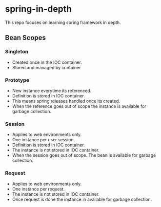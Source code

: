 # spring-in-depth
This repo focuses on learning spring framework in depth.

## Bean Scopes
### Singleton 
- Created once in the IOC container.
- Stored and managed by container

### Prototype
- New instance everytime its referenced.
- Definition is stored in IOC container.
- This means spring releases handled once its created. 
- When the reference goes out of scope the instance is available for garbage collection.

### Session
- Applies to web environments only.
- One instance per user session.
- Definition is stored in IOC container.
- The instance is not stored in IOC container.
- When the session goes out of scope. The bean is available for garbage collection.

### Request
- Applies to web environments only. 
- One instance per request.
- The instance is not stored in IOC container. 
- Once request is done the instance in available for garbage collection.